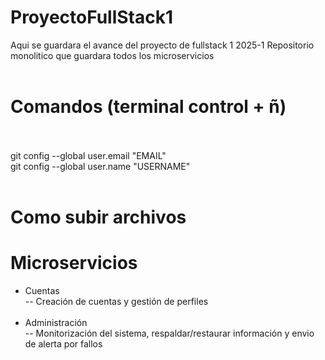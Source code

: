 
# ProyectoFullStack1
Aqui se guardara el avance del proyecto de fullstack 1 2025-1
Repositorio monolitico que guardara todos los microservicios<br><br>
# Comandos (terminal control + ñ)<br><br>
git config --global user.email "EMAIL"<br>
git config --global user.name "USERNAME"<br><br>

# Como subir archivos

# Microservicios
- Cuentas<br>-- Creación de cuentas y gestión de perfiles<br><br>
- Administración<br>-- Monitorización del sistema, respaldar/restaurar información y envio de alerta por fallos